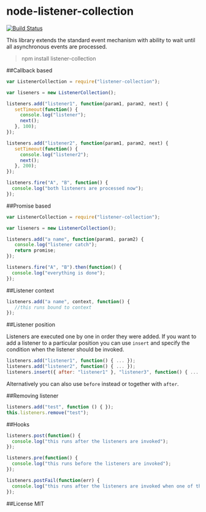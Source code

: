 # node-listener-collection

[![Build Status](https://travis-ci.org/pofider/node-listener-collection.png?branch=master)](https://travis-ci.org/pofider/node-listener-collection)

This library extends the standard event mechanism with ability to wait until all asynchronous events are processed.

> npm install listener-collection


##Callback based
```js
var ListenerCollection = require("listener-collection");

var liseners = new ListenerCollection();

listeners.add("listener1", function(param1, param2, next) {
   setTimeout(function() {
     console.log("listener");  
     next();
   }, 100);
});

listeners.add("listener2", function(param1, param2, next) {
   setTimeout(function() {
     console.log("listener2");  
     next();
   }, 200);
});

listeners.fire("A", "B", function() {
  console.log("both listeners are processed now");
});
```

##Promise based
```js
var ListenerCollection = require("listener-collection");

var liseners = new ListenerCollection();

listeners.add("a name", function(param1, param2) {
   console.log("listener catch");  
   return promise;   
});

listeners.fire("A", "B").then(function() {
  console.log("everything is done");
});
```

##Listener context

```js
listeners.add("a name", context, function() {
   //this runs bound to context
});
```

##Listener position

Listeners are executed one by one in order they were added.  If you want to add a listener to a particular position you can use `insert` and specify the condition when the listener should be invoked.

```js
listeners.add("listener1", function() { ... });
listeners.add("listener2", function() { ... });
listeners.insert({ after: "listener1" }, "listener3", function() { ... });
```
Alternatively you can also use `before` instead or together with `after`. 

##Removing listener

```js
listeners.add("test", function () { });
this.listeners.remove("test");
```


##Hooks


```js
listeners.post(function() {
  console.log("this runs after the listeners are invoked");
});

listeners.pre(function() {
  console.log("this runs before the listeners are invoked");
});

listeners.postFail(function(err) {
  console.log("this runs after the listeners are invoked when one of the listeners fails");
});
```

##License 
MIT